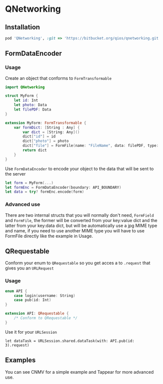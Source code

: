 # QNetworking

## Installation
```ruby
pod 'QNetworking', :git => 'https://bitbucket.org/qios/qnetworking.git'
```

## FormDataEncoder
### Usage
Create an object that conforms to `FormTransformable`
```swift
import QNetworking

struct MyForm {
    let id: Int
    let photo: Data
    let filePDF: Data
}

extension MyForm: FormTransformable {
    var formDict: [String : Any] {
        var dict = [String: Any]()
        dict["id"] = id
        dict["photo"] = photo
        dict["file"] = FormFile(name: "FileName", data: filePDF, type: "application/pdf", fileName: "name" + ".pdf")
        return dict
    }
}
```
Use  `FormDataEncoder` to encode your object to the data that will be sent to the server

```swift
let form = MyForm(...)
let formEnc = FormDataEncoder(boundary: API_BOUNDARY)
let data = try? formEnc.encode(form)
```

### Advanced use
There are two internal structs that you will normally don't need,  `FormField` and `FormFile`, the former will be converted from your key:value dict and the latter from your key:data dict, but will be automatically use a jpg MIME type and name, if you need to use another MIME type you will have to use FormFile directly like the example in Usage.

## QRequestable

Conform your enum to `QRequestable` so you get acces a to `.request` that gives you an `URLRequest`

### Usage

```swift
enum API {
    case login(username: String)
    case pub(id: Int)
}

extension API: QRequestable {
    /* Conform to QRequestable */
}
```
Use it for your `URLSession`

```
let dataTask = URLSession.shared.dataTask(with: API.pub(id: 3).request)
```

## Examples  

You can see CNMV for a simple example and Tappear for more advanced use.



